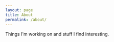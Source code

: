 ```yaml
---
layout: page
title: About
permalink: /about/
---
```


Things I'm working on and stuff I find interesting.
